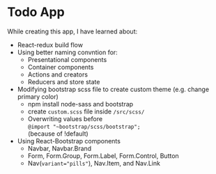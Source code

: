 # Todo App

While creating this app, I have learned about:

- React-redux build flow
- Using better naming convntion for:
  - Presentational components
  - Container components
  - Actions and creators
  - Reducers and store state
- Modifying bootstrap scss file to create custom theme (e.g. change primary color)
  - npm install node-sass and bootstrap
  - create `custom.scss` file inside `/src/scss/`
  - Overwriting values before  
    `@import "~bootstrap/scss/bootstrap";`  
    (because of !default)
- Using React-Bootstrap components
  - Navbar, Navbar.Brand
  - Form, Form.Group, Form.Label, Form.Control, Button
  - Nav(`variant="pills"`), Nav.Item, and Nav.Link
